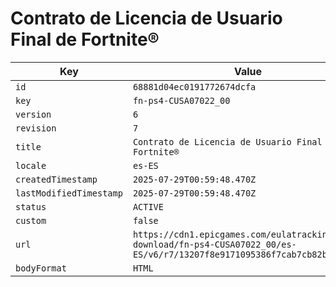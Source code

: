 # Contrato de Licencia de Usuario Final de Fortnite®

| Key | Value |
| --- | ----- |
| `id` | `68881d04ec0191772674dcfa` |
| `key` | `fn-ps4-CUSA07022_00` |
| `version` | `6` |
| `revision` | `7` |
| `title` | `Contrato de Licencia de Usuario Final de Fortnite®` |
| `locale` | `es-ES` |
| `createdTimestamp` | `2025-07-29T00:59:48.470Z` |
| `lastModifiedTimestamp` | `2025-07-29T00:59:48.470Z` |
| `status` | `ACTIVE` |
| `custom` | `false` |
| `url` | `https://cdn1.epicgames.com/eulatracking-download/fn-ps4-CUSA07022_00/es-ES/v6/r7/13207f8e9171095386f7cab7cb82b6dc.pdf` |
| `bodyFormat` | `HTML` |
